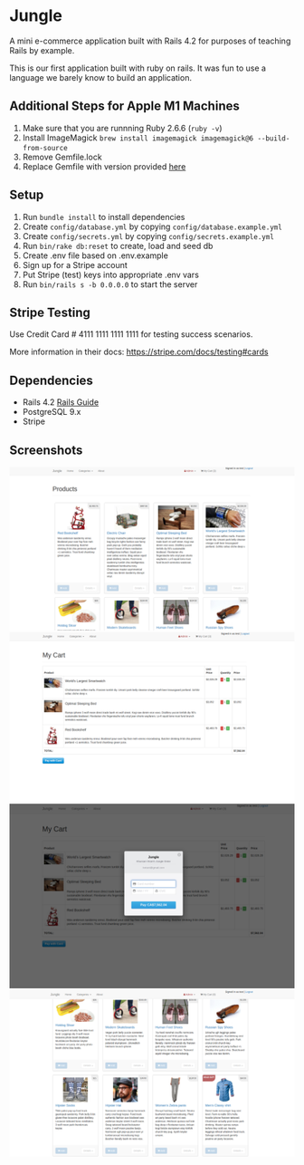 # Jungle

A mini e-commerce application built with Rails 4.2 for purposes of teaching Rails by example.

This is our first application built with ruby on rails. It was fun to use a language we barely know to build an application.

## Additional Steps for Apple M1 Machines

1. Make sure that you are runnning Ruby 2.6.6 (`ruby -v`)
1. Install ImageMagick `brew install imagemagick imagemagick@6 --build-from-source`
1. Remove Gemfile.lock
1. Replace Gemfile with version provided [here](https://gist.githubusercontent.com/FrancisBourgouin/831795ae12c4704687a0c2496d91a727/raw/ce8e2104f725f43e56650d404169c7b11c33a5c5/Gemfile)

## Setup

1. Run `bundle install` to install dependencies
2. Create `config/database.yml` by copying `config/database.example.yml`
3. Create `config/secrets.yml` by copying `config/secrets.example.yml`
4. Run `bin/rake db:reset` to create, load and seed db
5. Create .env file based on .env.example
6. Sign up for a Stripe account
7. Put Stripe (test) keys into appropriate .env vars
8. Run `bin/rails s -b 0.0.0.0` to start the server

## Stripe Testing

Use Credit Card # 4111 1111 1111 1111 for testing success scenarios.

More information in their docs: <https://stripe.com/docs/testing#cards>

## Dependencies

- Rails 4.2 [Rails Guide](http://guides.rubyonrails.org/v4.2/)
- PostgreSQL 9.x
- Stripe

## Screenshots

!["Homescreen"](https://github.com/gabygab159/jungle-rails/blob/master/docs/jungle_screenshot_home.png?raw=true)
!["Cart"](https://github.com/gabygab159/jungle-rails/blob/master/docs/jungle_screenshot_cart.png?raw=true)
!["Checkout"](https://github.com/gabygab159/jungle-rails/blob/master/docs/jungle_screenshot_payment.png?raw=true)
!["Soldout"](https://github.com/gabygab159/jungle-rails/blob/master/docs/jungle_screenshot_soldout.png?raw=true)
